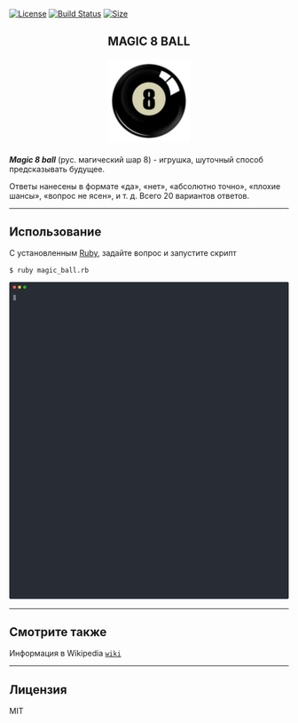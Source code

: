 
[![License](https://img.shields.io/badge/license-MIT-red)](http://doge.mit-license.org)
[![Build Status](https://img.shields.io/badge/version-1.0.0-red)](https://img.shields.io/badge/version-1.0.0-red)
[![Size](https://img.shields.io/badge/Ruby-156%20kB-red)]()

<h2 align="center">
  MAGIC 8 BALL
</h2>

<h4 align="center">
  <img alt="MAGIC 8 BALL" src="magicball.png" width="150"/>
</h4>

***Magic 8 ball*** (рус. магический шар 8) - игрушка, шуточный способ предсказывать будущее.

Ответы нанесены в формате «да», «нет», «абсолютно точно», «плохие шансы», «вопрос не ясен», и т. д. Всего 20 вариантов ответов.

---

## Использование

С установленным [Ruby](https://www.ruby-lang.org/en/downloads/), задайте вопрос и запустите скрипт

    $ ruby magic_ball.rb

<p align="center">
  <img width="600" src="mb.svg">
</p>

---

## Смотрите также

Информация в Wikipedia [`wiki`](https://ru.wikipedia.org/wiki/Magic_8_ball)

---

## Лицензия

MIT
